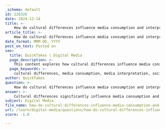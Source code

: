 ```yaml
---
_schema: default
id: 126326
date: 2024-12-14
title: >-
    How do cultural differences influence media consumption and interpretation?
article_title: >-
    How do cultural differences influence media consumption and interpretation?
date_format: MMM DD, YYYY
post_on_text: Posted on
seo:
  title: QuickTakes | Digital Media
  page_description: >-
    This content explores how cultural differences influence media consumption and interpretation, highlighting key factors such as social determinants, framing, reception theory, and the impact on consumer behavior, along with the importance of cultural diversity in media.
  page_keywords: >-
    cultural differences, media consumption, media interpretation, social determinants, cultural context, media framing, reception theory, cultural specific knowledge, consumer behavior, media representation, cultural diversity
author: QuickTakes
question: >-
    How do cultural differences influence media consumption and interpretation?
answer: >-
    Cultural differences significantly influence media consumption and interpretation in various ways. Here are some key points to consider:\n\n1. **Social Determinants of Media Consumption**: The work of sociologist Pierre Bourdieu highlights that cultural consumption is often determined by class location and other social factors. These external social determinants act as filters that shape how individuals engage with media, influencing their preferences and interpretations.\n\n2. **Cultural Interpretation and Media Content**: Cultural differences affect not only how media is consumed but also how it is created. Media content is often tailored to resonate with specific cultural audiences, reflecting societal norms, values, and expectations. This can lead to variations in the stories told and the perspectives emphasized, which in turn shapes audience interpretation.\n\n3. **Media Framing and Cultural Context**: Studies have shown that media framing can influence how different cultural and social groups interpret social reality. The effects of media framing are relevant across cultures, suggesting that cultural context plays a crucial role in how media messages are received and understood.\n\n4. **Reception Theory**: Developed by Stuart Hall, Reception Theory posits that audiences do not passively receive media messages; instead, they actively interpret them based on their cultural backgrounds and experiences. This dynamic interaction highlights the importance of understanding the complex interplay of factors that shape audience interpretations.\n\n5. **Cultural Specific Knowledge**: Research indicates that individuals from different cultural backgrounds may interpret the same media content in distinct ways due to their cultural knowledge and experiences. For example, a study found that English and Chinese groups interpreted a media issue differently based on their cultural contexts, demonstrating how cultural specificity can influence understanding.\n\n6. **Impact on Consumer Behavior**: Cultural differences also extend to media's influence on consumer behavior. For instance, studies have explored how online and offline media channels affect purchase decisions differently in various cultural contexts, such as between the US and China. This suggests that cultural factors can significantly shape how consumers respond to media marketing.\n\n7. **Cultural Diversity in Media Representation**: Promoting cultural diversity in media is essential for fostering inclusivity and understanding among different societal groups. The representation of various cultural, ethnic, and social groups across media platforms can enhance the richness of media content and improve audience engagement.\n\nIn summary, cultural differences play a critical role in shaping both media consumption patterns and the interpretation of media content. Understanding these influences is essential for media creators, marketers, and researchers alike, as they navigate the complexities of a multicultural media landscape.
subject: Digital Media
file_name: how-do-cultural-differences-influence-media-consumption-and-interpretation.md
url: /learn/digital-media/questions/how-do-cultural-differences-influence-media-consumption-and-interpretation
score: -1.0

---
```


&nbsp;